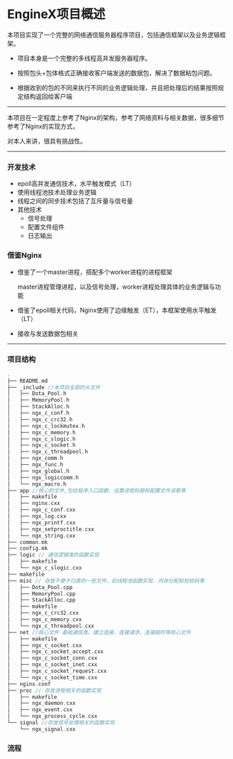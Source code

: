 # EngineX项目概述

本项目实现了一个完整的网络通信服务器程序项目，包括通信框架以及业务逻辑框架。

- 项目本身是一个完整的多线程高并发服务器程序。

- 按照包头+包体格式正确接收客户端发送的数据包，解决了数据粘包问题。
- 根据收到的包的不同来执行不同的业务逻辑处理，并且把处理后的结果按照规定结构返回给客户端

------

本项目在一定程度上参考了Nginx的架构，参考了网络资料与相关数据，很多细节参考了Nginx的实现方式，

对本人来讲，很具有挑战性。

------

### 开发技术

- epoll高并发通信技术，水平触发模式（LT）
- 使用线程池技术处理业务逻辑
- 线程之间的同步技术包括了互斥量与信号量
- 其他技术
  - 信号处理
  - 配置文件组件
  - 日志输出

### 借鉴Nginx

- 借鉴了一个master进程，搭配多个worker进程的进程框架

  master进程管理进程，以及信号处理，worker进程处理具体的业务逻辑与功能

- 借鉴了epoll相关代码，Nginx使用了边缘触发（ET），本框架使用水平触发（LT）
- 接收与发送数据包相关

------

### 项目结构

```cpp
.
├── README.md
├── _include //本项目全部的头文件
│   ├── Dota_Pool.h
│   ├── MemoryPool.h
│   ├── StackAlloc.h
│   ├── ngx_c_conf.h
│   ├── ngx_c_crc32.h
│   ├── ngx_c_lockmutex.h
│   ├── ngx_c_memory.h
│   ├── ngx_c_slogic.h
│   ├── ngx_c_socket.h
│   ├── ngx_c_threadpool.h
│   ├── ngx_comm.h
│   ├── ngx_func.h
│   ├── ngx_global.h
│   ├── ngx_logiccomm.h
│   └── ngx_macro.h
├── app //核心的文件,包括程序入口函数、设置进程标题和配置文件读取等
│   ├── makefile
│   ├── nginx.cxx
│   ├── ngx_c_conf.cxx
│   ├── ngx_log.cxx
│   ├── ngx_printf.cxx
│   ├── ngx_setproctitle.cxx
│   └── ngx_string.cxx
├── common.mk
├── config.mk
├── logic // 通信逻辑类的函数实现
│   ├── makefile
│   └── ngx_c_slogic.cxx
├── makefile
├── misc // 存放不便于归类的一些文件，如线程池函数实现、内存分配和校验码等
│   ├── Dota_Pool.cpp
│   ├── MemoryPool.cpp
│   ├── StackAlloc.cpp
│   ├── makefile
│   ├── ngx_c_crc32.cxx
│   ├── ngx_c_memory.cxx
│   └── ngx_c_threadpool.cxx
├── net //核心文件 基础通信类、建立连接、连接请求、连接超时等核心文件
│   ├── makefile
│   ├── ngx_c_socket.cxx
│   ├── ngx_c_socket_accept.cxx
│   ├── ngx_c_socket_conn.cxx
│   ├── ngx_c_socket_inet.cxx
│   ├── ngx_c_socket_request.cxx
│   └── ngx_c_socket_time.cxx
├── nginx.conf
├── proc // 存放进程相关的函数实现
│   ├── makefile
│   ├── ngx_daemon.cxx
│   ├── ngx_event.cxx
│   └── ngx_process_cycle.cxx
└── signal //存放信号处理相关的函数实现
    └── ngx_signal.cxx
```

### 流程





































